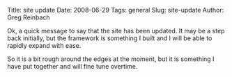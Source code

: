 Title: site update
Date: 2008-06-29
Tags: general
Slug: site-update
Author: Greg Reinbach

Ok, a quick message to say that the site has been updated. It may be a step back initially, but the framework is something I built and I will be able to rapidly expand with ease.

So it is a bit rough around the edges at the moment, but it is something I have put together and will fine tune overtime.
